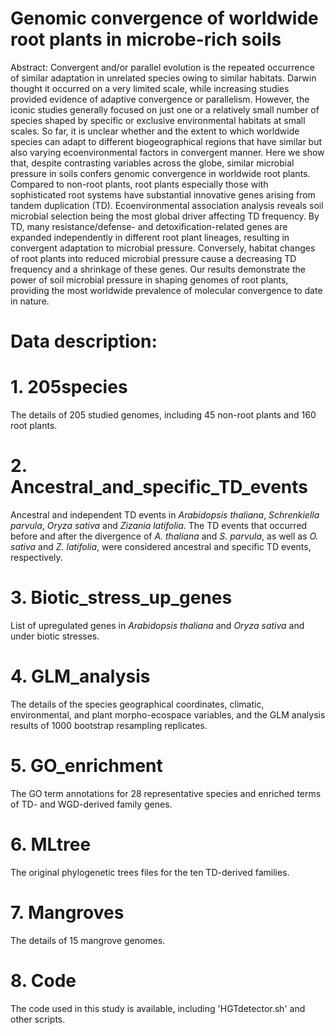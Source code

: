 # Genomic  convergence of worldwide root plants in microbe-rich soils
Abstract: 
Convergent and/or parallel evolution is the repeated occurrence of similar adaptation in unrelated species owing to similar habitats. Darwin thought it occurred on a very limited scale, while increasing studies provided evidence of adaptive convergence or parallelism. However, the iconic studies generally focused on just one or a relatively small number of species shaped by specific or exclusive environmental habitats at small scales. So far, it is unclear whether and the extent to which worldwide species can adapt to different biogeographical regions that have similar but also varying ecoenvironmental factors in convergent manner. Here we show that, despite contrasting variables across the globe, similar microbial pressure in soils confers genomic convergence in worldwide root plants. Compared to non-root plants, root plants especially those with sophisticated root systems have substantial innovative genes arising from tandem duplication (TD). Ecoenvironmental association analysis reveals soil microbial selection being the most global driver affecting TD frequency. By TD, many resistance/defense- and detoxification-related genes are expanded independently in different root plant lineages, resulting in convergent adaptation to microbial pressure. Conversely, habitat changes of root plants into reduced microbial pressure cause a decreasing TD frequency and a shrinkage of these genes. Our results demonstrate the power of soil microbial pressure in shaping genomes of root plants, providing the most worldwide prevalence of molecular convergence to date in nature.

# Data description:

# 1. 205species
The details of 205 studied genomes, including 45 non-root plants and 160 root plants.

# 2. Ancestral_and_specific_TD_events
Ancestral and independent TD events in *Arabidopsis thaliana*, *Schrenkiella parvula*, *Oryza sativa* and *Zizania latifolia*. The TD events that occurred before and after the divergence of *A. thaliana* and *S. parvula*, as well as *O. sativa* and *Z. latifolia*, were considered ancestral and specific TD events, respectively.

# 3. Biotic_stress_up_genes
List of upregulated genes in *Arabidopsis thaliana* and *Oryza sativa* and under biotic stresses.

# 4. GLM_analysis
The details of the species geographical coordinates, climatic, environmental, and plant morpho-ecospace variables, and the GLM analysis results of 1000 bootstrap resampling replicates.

# 5. GO_enrichment
The GO term annotations for 28 representative species and enriched terms of TD- and WGD-derived family genes.

# 6. MLtree
The original phylogenetic trees files for the ten TD-derived families.

# 7. Mangroves
The details of 15 mangrove genomes.

# 8. Code
The code used in this study is available, including 'HGTdetector.sh' and other scripts.
